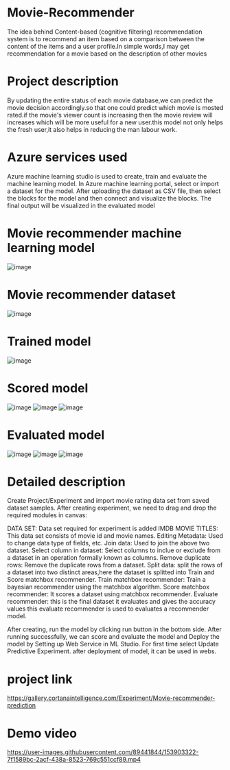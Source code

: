 # Movie-Recommender
The idea behind Content-based (cognitive filtering) recommendation system is to recommend an item based on a comparison between the content of the items and a user profile.In simple words,I may get recommendation for a movie based on the description of other movies
# Project description
By updating the entire status of each movie database,we can predict the movie decision accordingly.so that one could predict which movie is mosted rated.if the movie's viewer count is increasing then the movie review will increases which will be more useful for a new user.this model not only helps the fresh user,it also helps in reducing the man labour work.
# Azure services used
Azure machine learning studio is used to create, train and evaluate the machine learning model. In Azure machine learning portal, select or import a dataset for the model. After uploading the dataset as CSV file, then select the blocks for the model and then connect and visualize the blocks. The final output will be visualized in the evaluated model
# Movie recommender machine learning model
![image](https://user-images.githubusercontent.com/89441844/152938114-44e83dc8-5418-4a2e-a28b-c883ada97a0f.png)
# Movie recommender dataset
![image](https://user-images.githubusercontent.com/89441844/152938271-935edd2b-0255-4df2-a000-3a29dfe3ff00.png)
# Trained model
![image](https://user-images.githubusercontent.com/89441844/152938447-f951048b-7ce6-4328-853b-5d4724524869.png)
# Scored model
![image](https://user-images.githubusercontent.com/89441844/152938567-5e544aae-0db5-4f4f-a5bd-73f09416ca6d.png)
![image](https://user-images.githubusercontent.com/89441844/152938672-ff83791f-67d6-4ebb-9c42-69b3c50f4a00.png)
![image](https://user-images.githubusercontent.com/89441844/152938810-fdc41552-401e-4c73-b386-1c8bc1f1eb49.png)
# Evaluated model
![image](https://user-images.githubusercontent.com/89441844/152938950-3f7103e9-d130-45bb-a986-0a1c356f22cc.png)
![image](https://user-images.githubusercontent.com/89441844/152939013-186cfb8a-2ae4-4769-a4a6-3c77878a9d6f.png)
![image](https://user-images.githubusercontent.com/89441844/152939091-ab6f8a72-21bc-4a07-b669-7161a42d877f.png)
# Detailed description
Create Project/Experiment and import movie rating data set from saved dataset samples. After creating experiment, we need to drag and drop the required modules in canvas:

DATA SET:
  Data set required for experiment is added
IMDB MOVIE TITLES:
  This data set consists of movie id and movie names.
Editing Metadata:
  Used to change data type of fields, etc.
Join data:
  Used to join the above two dataset.
Select column in dataset:
  Select columns to inclue or exclude from a dataset in an operation formally known as columns.
 Remove duplicate rows:
  Remove the duplicate rows from a dataset.
Split data:
  split the rows of a dataset into two distinct areas,here the dataset is splitted into Train and Score matchbox recommender.
Train matchbox recommender:
  Train a bayesian recommender using the matchbox algorithm.
Score matchbox recommender:
  It scores a dataset using matchbox recommender.
Evaluate recommender:
  this is the final dataset it evaluates and gives the accuracy values 
  this evaluate recommender is used to evaluates a recommender model.

After creating, run the model by clicking run button in the bottom side. After running successfully, we can score and evaluate the model and Deploy the model by Setting up Web Service in ML Studio. For first time select Update Predictive Experiment. after deployment of model, it can be used in webs.
# project link
https://gallery.cortanaintelligence.com/Experiment/Movie-recommender-prediction
# Demo video
https://user-images.githubusercontent.com/89441844/153903322-7f1589bc-2acf-438a-8523-769c551ccf89.mp4




